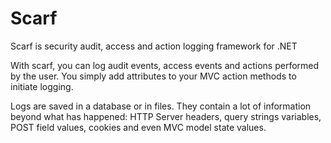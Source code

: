 Scarf
=====
Scarf is security audit, access and action logging framework for .NET

With scarf, you can log audit events, access events and actions performed by the user. You simply add attributes to your MVC action methods to initiate logging.

Logs are saved in a database or in files. They contain a lot of information beyond what has happened: HTTP Server headers, query strings variables, POST field values, cookies and even MVC model state values.